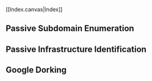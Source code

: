 [[Index.canvas|Index]]

## Passive Subdomain Enumeration

## Passive Infrastructure Identification

## Google Dorking
